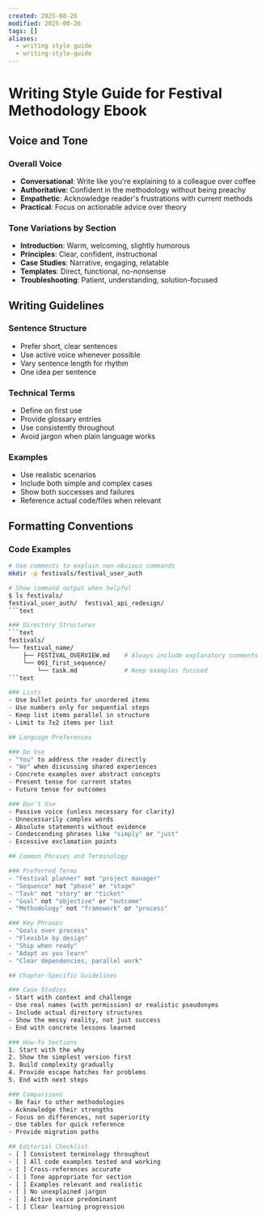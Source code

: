 ```yaml
---
created: 2025-08-26
modified: 2025-08-26
tags: []
aliases:
  - writing style guide
  - writing-style-guide
---
```


# Writing Style Guide for Festival Methodology Ebook

## Voice and Tone

### Overall Voice
- **Conversational**: Write like you're explaining to a colleague over coffee
- **Authoritative**: Confident in the methodology without being preachy
- **Empathetic**: Acknowledge reader's frustrations with current methods
- **Practical**: Focus on actionable advice over theory

### Tone Variations by Section
- **Introduction**: Warm, welcoming, slightly humorous
- **Principles**: Clear, confident, instructional
- **Case Studies**: Narrative, engaging, relatable
- **Templates**: Direct, functional, no-nonsense
- **Troubleshooting**: Patient, understanding, solution-focused

## Writing Guidelines

### Sentence Structure
- Prefer short, clear sentences
- Use active voice whenever possible
- Vary sentence length for rhythm
- One idea per sentence

### Technical Terms
- Define on first use
- Provide glossary entries
- Use consistently throughout
- Avoid jargon when plain language works

### Examples
- Use realistic scenarios
- Include both simple and complex cases
- Show both successes and failures
- Reference actual code/files when relevant

## Formatting Conventions

### Code Examples
```bash
# Use comments to explain non-obvious commands
mkdir -p festivals/festival_user_auth

# Show command output when helpful
$ ls festivals/
festival_user_auth/  festival_api_redesign/
```text

### Directory Structures
```text
festivals/
└── festival_name/
    ├── FESTIVAL_OVERVIEW.md    # Always include explanatory comments
    └── 001_first_sequence/
        └── task.md             # Keep examples focused
```text

### Lists
- Use bullet points for unordered items
- Use numbers only for sequential steps
- Keep list items parallel in structure
- Limit to 7±2 items per list

## Language Preferences

### Do Use
- "You" to address the reader directly
- "We" when discussing shared experiences
- Concrete examples over abstract concepts
- Present tense for current states
- Future tense for outcomes

### Don't Use
- Passive voice (unless necessary for clarity)
- Unnecessarily complex words
- Absolute statements without evidence
- Condescending phrases like "simply" or "just"
- Excessive exclamation points

## Common Phrases and Terminology

### Preferred Terms
- "Festival planner" not "project manager"
- "Sequence" not "phase" or "stage"
- "Task" not "story" or "ticket"
- "Goal" not "objective" or "outcome"
- "Methodology" not "framework" or "process"

### Key Phrases
- "Goals over process"
- "Flexible by design"
- "Ship when ready"
- "Adapt as you learn"
- "Clear dependencies, parallel work"

## Chapter-Specific Guidelines

### Case Studies
- Start with context and challenge
- Use real names (with permission) or realistic pseudonyms
- Include actual directory structures
- Show the messy reality, not just success
- End with concrete lessons learned

### How-To Sections
1. Start with the why
2. Show the simplest version first
3. Build complexity gradually
4. Provide escape hatches for problems
5. End with next steps

### Comparisons
- Be fair to other methodologies
- Acknowledge their strengths
- Focus on differences, not superiority
- Use tables for quick reference
- Provide migration paths

## Editorial Checklist
- [ ] Consistent terminology throughout
- [ ] All code examples tested and working
- [ ] Cross-references accurate
- [ ] Tone appropriate for section
- [ ] Examples relevant and realistic
- [ ] No unexplained jargon
- [ ] Active voice predominant
- [ ] Clear learning progression